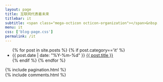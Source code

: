 ```yaml
---
layout: page
title: 互联网代表着未来
titlebar: it
subtitle: <span class="mega-octicon octicon-organization"></span>&nbsp;&nbsp; 互联网那些事
menu: it
css: ['blog-page.css']
permalink: /it
---
```

<div class="row">
    <div class="col-md-12">
        <ul id="posts-list">
            {% for post in site.posts %}
                {% if post.category=='it' %}
                <li class="posts-list-item">
                    <div class="posts-content">
                        <span class="posts-list-meta">{{ post.date | date: "%Y-%m-%d" }}</span>
                        <a class="posts-list-name bubble-float-left" href="{{ site.url }}{{ post.url }}">{{ post.title }}</a>
                        <span class='circle'></span>
                    </div>
                </li>
                {% endif %}
            {% endfor %}
        </ul> 
        <!-- Pagination -->
        {% include pagination.html %}
        <!-- Comments -->
       <div class="comment">
         {% include comments.html %}
       </div>
    </div>
</div>
<script>
    $(document).ready(function(){
        // Enable bootstrap tooltip
        $("body").tooltip({ selector: '[data-toggle=tooltip]' });
    });
</script>